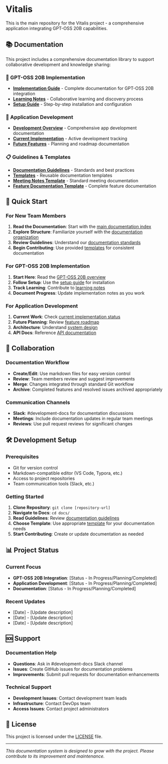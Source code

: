 # Vitalis

This is the main repository for the Vitalis project - a comprehensive application integrating GPT-OSS 20B capabilities.

## 📚 Documentation

This project includes a comprehensive documentation library to support collaborative development and knowledge sharing:

### 🧠 GPT-OSS 20B Implementation

- **[Implementation Guide](docs/gpt-oss-20b/README.md)** - Complete documentation for GPT-OSS 20B integration
- **[Learning Notes](docs/gpt-oss-20b/learning-notes.md)** - Collaborative learning and discovery process
- **[Setup Guide](docs/gpt-oss-20b/setup-guide.md)** - Step-by-step installation and configuration

### 🚀 Application Development

- **[Development Overview](docs/application-development/README.md)** - Comprehensive app development documentation
- **[Current Implementation](docs/application-development/current-implementation/README.md)** - Active development tracking
- **[Future Features](docs/application-development/future-features/README.md)** - Planning and roadmap documentation

### 📋 Guidelines & Templates

- **[Documentation Guidelines](docs/guidelines/README.md)** - Standards and best practices
- **[Templates](docs/templates/README.md)** - Reusable documentation templates
- **[Meeting Notes Template](docs/templates/meeting-notes-template.md)** - Standard meeting documentation
- **[Feature Documentation Template](docs/templates/feature-documentation-template.md)** - Complete feature documentation

## 🎯 Quick Start

### For New Team Members

1. **Read the Documentation**: Start with the [main documentation index](docs/README.md)
2. **Explore Structure**: Familiarize yourself with the [documentation organization](docs/README.md#-documentation-structure)
3. **Review Guidelines**: Understand our [documentation standards](docs/guidelines/README.md)
4. **Begin Contributing**: Use provided [templates](docs/templates/README.md) for consistent documentation

### For GPT-OSS 20B Implementation

1. **Start Here**: Read the [GPT-OSS 20B overview](docs/gpt-oss-20b/README.md)
2. **Follow Setup**: Use the [setup guide](docs/gpt-oss-20b/setup-guide.md) for installation
3. **Track Learning**: Contribute to [learning notes](docs/gpt-oss-20b/learning-notes.md)
4. **Document Progress**: Update implementation notes as you work

### For Application Development

1. **Current Work**: Check [current implementation status](docs/application-development/current-implementation/README.md)
2. **Future Planning**: Review [feature roadmap](docs/application-development/future-features/README.md)
3. **Architecture**: Understand [system design](docs/application-development/architecture/README.md)
4. **API Docs**: Reference [API documentation](docs/application-development/api-documentation/README.md)

## 🤝 Collaboration

### Documentation Workflow

- **Create/Edit**: Use markdown files for easy version control
- **Review**: Team members review and suggest improvements
- **Merge**: Changes integrated through standard Git workflow
- **Archive**: Completed features and resolved issues archived appropriately

### Communication Channels

- **Slack**: #development-docs for documentation discussions
- **Meetings**: Include documentation updates in regular team meetings
- **Reviews**: Use pull request reviews for significant changes

## 🛠️ Development Setup

### Prerequisites

- Git for version control
- Markdown-compatible editor (VS Code, Typora, etc.)
- Access to project repositories
- Team communication tools (Slack, etc.)

### Getting Started

1. **Clone Repository**: `git clone [repository-url]`
2. **Navigate to Docs**: `cd docs/`
3. **Read Guidelines**: Review [documentation guidelines](docs/guidelines/README.md)
4. **Choose Template**: Use appropriate [template](docs/templates/README.md) for your documentation needs
5. **Start Contributing**: Create or update documentation as needed

## 📊 Project Status

### Current Focus

- **GPT-OSS 20B Integration**: [Status - In Progress/Planning/Completed]
- **Application Development**: [Status - In Progress/Planning/Completed]
- **Documentation**: [Status - In Progress/Planning/Completed]

### Recent Updates

- [Date] - [Update description]
- [Date] - [Update description]
- [Date] - [Update description]

## 🆘 Support

### Documentation Help

- **Questions**: Ask in #development-docs Slack channel
- **Issues**: Create GitHub issues for documentation problems
- **Improvements**: Submit pull requests for documentation enhancements

### Technical Support

- **Development Issues**: Contact development team leads
- **Infrastructure**: Contact DevOps team
- **Access Issues**: Contact project administrators

## 📄 License

This project is licensed under the [LICENSE](LICENSE) file.

---

_This documentation system is designed to grow with the project. Please contribute to its improvement and maintenance._
